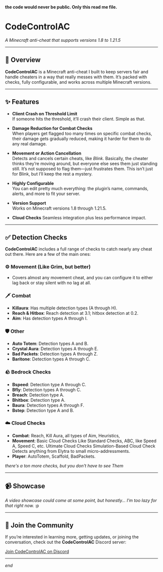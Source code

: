 **the code would never be public. Only this read me file.**


# **CodeControlAC**  
*A Minecraft anti-cheat that supports versions 1.8 to 1.21.5*

---

## 📌 Overview

**CodeControlAC** is a Minecraft anti-cheat I built to keep servers fair and handle cheaters in a way that really messes with them. It’s packed with checks, fully configurable, and works across multiple Minecraft versions.

---

## ✨ Features

- **Client Crash on Threshold Limit**  
  If someone hits the threshold, it’ll crash their client. Simple as that.

- **Damage Reduction for Combat Checks**  
  When players get flagged too many times on specific combat checks, their damage gets gradually reduced, making it harder for them to do any real damage.

- **Movement or Action Cancellation**  
  Detects and cancels certain cheats, like *Blink*. Basically, the cheater thinks they’re moving around, but everyone else sees them just standing still. It’s not supposed to flag them—just frustrates them. This isn’t just for Blink, but I’ll keep the rest a mystery.

- **Highly Configurable**  
  You can edit pretty much everything: the plugin’s name, commands, alerts, and more to fit your server.

- **Version Support**  
  Works on Minecraft versions 1.8 through 1.21.5.

- **Cloud Checks**
  Seamless integration plus less performance impact.
---

## ✅ Detection Checks

**CodeControlAC** includes a full range of checks to catch nearly any cheat out there. Here are a few of the main ones:

### ⚙️ Movement (Like Grim, but better)
- Covers almost any movement cheat, and you can configure it to either lag back or stay silent with no lag at all.

### 🗡 Combat
- **Killaura**: Has multiple detection types (A through H).
- **Reach & Hitbox**: Reach detection at 3.1; hitbox detection at 0.2.
- **Aim**: Has detection types A through I.

### 🛡 Other
- **Auto Totem**: Detection types A and B.
- **Crystal Aura**: Detection types A through E.
- **Bad Packets**: Detection types A through Z.
- **Baritone**: Detection types A through C.

### 🪨 Bedrock Checks
- **Bspeed**: Detection type A through C.
- **Bfly**: Detection types A through C.
- **Breach**: Detection type A.
- **Bhitbox**: Detection type A.
- **Baura**: Detection types A through F.
- **Bstep**: Detection type A and B.

### ☁️ Cloud Checks
- **Combat**: Reach, Kill Aura, all types of Aim, Heuristics,
- **Movement**: Basic Cloud Checks Like Standard Checks, ABC, like Speed A, Speed C, etc. Ultimate Cloud Checks Simulation-Based Cloud Check Detects anything from Elytra to small micro-addressments.
- **Player**: AutoTotem, Scaffold, BadPackets.

*there's a ton more checks, but you don't have to see Them*

---

## 📹 Showcase

*A video showcase could come at some point, but honestly… I’m too lazy for that right now.* :p

---

## 📣 Join the Community

If you’re interested in learning more, getting updates, or joining the conversation, check out the **CodeControlAC** Discord server:

[Join CodeControlAC on Discord](https://discord.gg/WdPEVwpptS)

---

*end*
